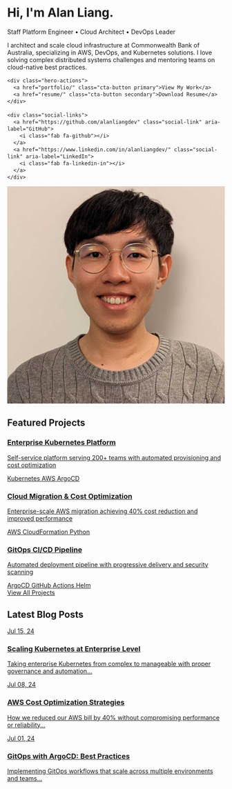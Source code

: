 # Hi, I'm Alan Liang.

<div class="hero-section">
  <div class="hero-content">
    <p class="hero-tagline">Staff Platform Engineer • Cloud Architect • DevOps Leader</p>
    <p class="hero-bio">I architect and scale cloud infrastructure at Commonwealth Bank of Australia, specializing in AWS, DevOps, and Kubernetes solutions. I love solving complex distributed systems challenges and mentoring teams on cloud-native best practices.</p>
    
    <div class="hero-actions">
      <a href="portfolio/" class="cta-button primary">View My Work</a>
      <a href="resume/" class="cta-button secondary">Download Resume</a>
    </div>
    
    <div class="social-links">
      <a href="https://github.com/alanliangdev" class="social-link" aria-label="GitHub">
        <i class="fab fa-github"></i>
      </a>
      <a href="https://www.linkedin.com/in/alanliangdev/" class="social-link" aria-label="LinkedIn">
        <i class="fab fa-linkedin-in"></i>
      </a>
    </div>
  </div>
  
  <div class="hero-image">
    <img src="assets/images/profile-photo.jpeg" alt="Alan Liang">
  </div>
</div>

## Featured Projects

<div class="featured-projects">
  <div class="featured-project">
    <a href="portfolio/kubernetes-platform/" class="featured-project-link">
      <div class="featured-project-image kubernetes">
        <i class="fas fa-dharmachakra"></i>
      </div>
      <div class="featured-project-content">
        <h3 class="featured-project-title">Enterprise Kubernetes Platform</h3>
        <p class="featured-project-description">Self-service platform serving 200+ teams with automated provisioning and cost optimization</p>
        <div class="featured-project-tech">
          <span class="tech-tag">Kubernetes</span>
          <span class="tech-tag">AWS</span>
          <span class="tech-tag">ArgoCD</span>
        </div>
      </div>
    </a>
  </div>
  
  <div class="featured-project">
    <a href="portfolio/aws-migration/" class="featured-project-link">
      <div class="featured-project-image aws">
        <i class="fab fa-aws"></i>
      </div>
      <div class="featured-project-content">
        <h3 class="featured-project-title">Cloud Migration & Cost Optimization</h3>
        <p class="featured-project-description">Enterprise-scale AWS migration achieving 40% cost reduction and improved performance</p>
        <div class="featured-project-tech">
          <span class="tech-tag">AWS</span>
          <span class="tech-tag">CloudFormation</span>
          <span class="tech-tag">Python</span>
        </div>
      </div>
    </a>
  </div>
  
  <div class="featured-project">
    <a href="portfolio/gitops-pipeline/" class="featured-project-link">
      <div class="featured-project-image gitops">
        <i class="fas fa-code-branch"></i>
      </div>
      <div class="featured-project-content">
        <h3 class="featured-project-title">GitOps CI/CD Pipeline</h3>
        <p class="featured-project-description">Automated deployment pipeline with progressive delivery and security scanning</p>
        <div class="featured-project-tech">
          <span class="tech-tag">ArgoCD</span>
          <span class="tech-tag">GitHub Actions</span>
          <span class="tech-tag">Helm</span>
        </div>
      </div>
    </a>
  </div>
</div>

<div class="view-all-projects">
  <a href="portfolio/" class="view-all-link">View All Projects <i class="fas fa-arrow-right"></i></a>
</div>

## Latest Blog Posts

<div class="blog-grid">
  <div class="blog-card">
    <a href="blog/2024/07/15/scaling-kubernetes-at-enterprise-level/" class="blog-card-link">
      <div class="blog-card-image kubernetes">
        <div class="blog-card-date">Jul 15, 24</div>
      </div>
      <h3 class="blog-card-title">Scaling Kubernetes at Enterprise Level</h3>
      <p class="blog-card-description">Taking enterprise Kubernetes from complex to manageable with proper governance and automation...</p>
    </a>
  </div>
  
  <div class="blog-card">
    <a href="blog/2024/07/08/aws-cost-optimization-strategies/" class="blog-card-link">
      <div class="blog-card-image aws">
        <div class="blog-card-date">Jul 08, 24</div>
      </div>
      <h3 class="blog-card-title">AWS Cost Optimization Strategies</h3>
      <p class="blog-card-description">How we reduced our AWS bill by 40% without compromising performance or reliability...</p>
    </a>
  </div>
  
  <div class="blog-card">
    <a href="blog/2024/07/01/gitops-with-argocd-best-practices/" class="blog-card-link">
      <div class="blog-card-image gitops">
        <div class="blog-card-date">Jul 01, 24</div>
      </div>
      <h3 class="blog-card-title">GitOps with ArgoCD: Best Practices</h3>
      <p class="blog-card-description">Implementing GitOps workflows that scale across multiple environments and teams...</p>
    </a>
  </div>
</div>